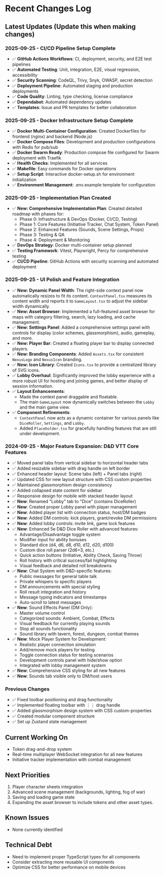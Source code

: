 # Recent Changes Log

## Latest Updates (Update this when making changes)

### 2025-09-25 - CI/CD Pipeline Setup Complete
- ✅ **GitHub Actions Workflows**: CI, deployment, security, and E2E test pipelines
- ✅ **Automated Testing**: Unit, integration, E2E, visual regression, accessibility
- ✅ **Security Scanning**: CodeQL, Trivy, Snyk, OWASP, secret detection
- ✅ **Deployment Pipeline**: Automated staging and production deployments
- ✅ **Code Quality**: Linting, type checking, license compliance
- ✅ **Dependabot**: Automated dependency updates
- ✅ **Templates**: Issue and PR templates for better collaboration

### 2025-09-25 - Docker Infrastructure Setup Complete
- ✅ **Docker Multi-Container Configuration**: Created Dockerfiles for frontend (nginx) and backend (Node.js)
- ✅ **Docker Compose Files**: Development and production configurations with Redis for pub/sub
- ✅ **Docker Swarm Ready**: Production compose file configured for Swarm deployment with Traefik
- ✅ **Health Checks**: Implemented for all services
- ✅ **Makefile**: Easy commands for Docker operations
- ✅ **Setup Script**: Interactive docker-setup.sh for environment initialization
- ✅ **Environment Management**: .env.example template for configuration

### 2025-09-25 - Implementation Plan Created
- ✅ **New: Comprehensive Implementation Plan**: Created detailed roadmap with phases for:
  - Phase 0: Infrastructure & DevOps (Docker, CI/CD, Testing)
  - Phase 1: Core Features (Initiative Tracker, Chat System, Token Panel)
  - Phase 2: Enhanced Features (Sounds, Scene Settings, Props)
  - Phase 3: Testing & QA
  - Phase 4: Deployment & Monitoring
- ✅ **DevOps Strategy**: Docker multi-container setup planned
- ✅ **Testing Framework**: Vitest, Playwright, Percy for comprehensive testing
- ✅ **CI/CD Pipeline**: GitHub Actions with security scanning and automated deployment

### 2025-09-25 - UI Polish and Feature Integration
- ✅ **New: Dynamic Panel Width**: The right-side context panel now automatically resizes to fit its content. `ContextPanel.tsx` measures its content width and reports it to `GameLayout.tsx` to adjust the sidebar width dynamically.
- ✅ **New: Asset Browser**: Implemented a full-featured asset browser for maps with category filtering, search, lazy loading, and cache management.
- ✅ **New: Settings Panel**: Added a comprehensive settings panel with controls for display (color schemes, glassmorphism), audio, gameplay, and more.
- ✅ **New: Player Bar**: Created a floating player bar to display connected players.
- ✅ **New: Branding Components**: Added `Assets.tsx` for consistent `NexusLogo` and `NexusIcon` branding.
- ✅ **New: Icon Library**: Created `Icons.tsx` to provide a centralized library of SVG icons.
- ✅ **Lobby Overhaul**: Significantly improved the lobby experience with a more robust UI for hosting and joining games, and better display of session information.
- ✅ **Layout Enhancements**: 
    - Made the context panel draggable and floatable.
    - The main `GameLayout` now dynamically switches between the `Lobby` and the main game view.
- ✅ **Component Refinements**:
    - `ContextPanel` now acts as a dynamic container for various panels like `DiceRoller`, `Settings`, and `Lobby`.
    - Added `Placeholder.tsx` for gracefully handling features that are still under development.

### 2024-09-25 - Major Feature Expansion: D&D VTT Core Features
- ✅ Moved panel tabs from vertical sidebar to horizontal header tabs
- ✅ Added resizable sidebar with drag handle on left border
- ✅ Enhanced header layout: Scene tabs (left) + Panel tabs (right)
- ✅ Updated CSS for new layout structure with CSS custom properties
- ✅ Maintained glassmorphism design consistency
- ✅ Added collapsed state content for sidebar
- ✅ Responsive design for mobile with stacked header layout
- ✅ **New**: Renamed "Lobby" tab to "Dice" (contains DiceRoller)
- ✅ **New**: Created proper Lobby panel with player management
- ✅ **New**: Added player list with connection status, host/DM badges
- ✅ **New**: Added DM controls: kick players, grant/revoke DM permissions
- ✅ **New**: Added lobby controls: invite link, game lock features
- ✅ **New**: Enhanced 5e D&D Dice Roller with advanced features:
  - Advantage/Disadvantage toggle system
  - Modifier input for ability bonuses
  - Standard dice (d4, d6, d8, d10, d12, d20, d100)
  - Custom dice roll parser (2d6+3, etc.)
  - Quick action buttons (Initiative, Ability Check, Saving Throw)
  - Roll history with critical success/fail highlighting
  - Visual feedback and detailed roll breakdowns
- ✅ **New**: Chat System with D&D-specific features:
  - Public messages for general table talk
  - Private whispers to specific players
  - DM announcements with special styling
  - Roll result integration and history
  - Message typing indicators and timestamps
  - Auto-scroll to latest messages
- ✅ **New**: Sound Effects Panel (DM Only):
  - Master volume control
  - Categorized sounds: Ambient, Combat, Effects
  - Visual feedback for currently playing sounds
  - Stop all sounds functionality
  - Sound library with tavern, forest, dungeon, combat themes
- ✅ **New**: Mock Player System for Development:
  - Realistic player connection simulation
  - Add/remove mock players for testing
  - Toggle connection status for testing scenarios
  - Development controls panel with hide/show option
  - Integrated with lobby management system
- ✅ **New**: Comprehensive CSS styling for all new features
- ✅ **New**: Sounds tab visible only to DM/host users

### Previous Changes
- ✅ Fixed toolbar positioning and drag functionality
- ✅ Implemented floating toolbar with ⋮⋮ drag handle
- ✅ Added glassmorphism design system with CSS custom-properties
- ✅ Created modular component structure
- ✅ Set up Zustand state management

## Current Working On
- Token drag-and-drop system
- Real-time multiplayer WebSocket integration for all new features
- Initiative tracker implementation with combat management

## Next Priorities
1. Player character sheets integration
2. Advanced scene management (backgrounds, lighting, fog of war)
3. Saving and loading game state
4. Expanding the asset browser to include tokens and other asset types.

## Known Issues
- None currently identified

## Technical Debt
- Need to implement proper TypeScript types for all components
- Consider extracting more reusable UI components
- Optimize CSS for better performance on mobile devices
